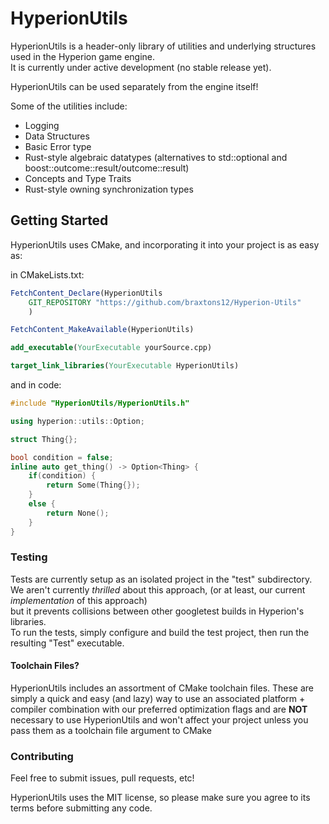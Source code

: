 # HyperionUtils

HyperionUtils is a header-only library of utilities and underlying structures
used in the Hyperion game engine.<br>
It is currently under active development (no stable release yet).

HyperionUtils can be used separately from the engine itself!

Some of the utilities include:

- Logging
- Data Structures
- Basic Error type
- Rust-style algebraic datatypes (alternatives to std::optional and boost::outcome::result/outcome::result)
- Concepts and Type Traits
- Rust-style owning synchronization types

## Getting Started

HyperionUtils uses CMake, and incorporating it into your project is as easy as:

in CMakeLists.txt:

```cmake
FetchContent_Declare(HyperionUtils
	GIT_REPOSITORY "https://github.com/braxtons12/Hyperion-Utils"
	)

FetchContent_MakeAvailable(HyperionUtils)

add_executable(YourExecutable yourSource.cpp)

target_link_libraries(YourExecutable HyperionUtils)
```

and in code:

```cpp
#include "HyperionUtils/HyperionUtils.h"

using hyperion::utils::Option;

struct Thing{};

bool condition = false;
inline auto get_thing() -> Option<Thing> {
	if(condition) {
		return Some(Thing{});
	}
	else {
		return None();
	}
}
```

### Testing

Tests are currently setup as an isolated project in the "test" subdirectory.<br>
We aren't currently *thrilled* about this approach, (or at least, our current *implementation* of this approach)<br>
but it prevents collisions between other googletest builds in Hyperion's libraries.<br>
To run the tests, simply configure and build the test project, then run the resulting "Test" executable.

#### Toolchain Files?

HyperionUtils includes an assortment of CMake toolchain files. These are simply a quick and easy
(and lazy) way to use an associated platform + compiler combination with our preferred optimization
flags and are **NOT** necessary to use HyperionUtils and won't affect your project unless you pass
them as a toolchain file argument to CMake

### Contributing

Feel free to submit issues, pull requests, etc!

HyperionUtils uses the MIT license, so please make sure you agree to its terms before submitting
any code.
